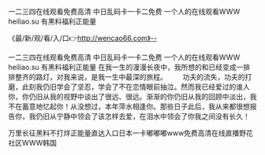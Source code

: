 一二三四在线观看免费高清
中日乱码卡一卡二免费
一个人的在线观看WWW
heiliao.su 有黑料福利正能量


《最/新/观/看/入/口👉http://wencao66.com》--

一二三四在线观看免费高清
中日乱码卡一卡二免费
一个人的在线观看WWW
heiliao.su 有黑料福利正能量
在我一生的漫漫长夜中，我所想的和已经变成一排排整齐的路灯，对我来说，是我一生中最深的旅程。
　　功夫的流失，功夫的打磨，此刻我仍旧学会了坚忍，学会了不在恋情眼前抽泣。然而我已经爱过的谁人你，你仍旧从我的视野中谈出了很远、很远。渐渐的你仍旧从我的回顾中淡出，我不在蓄意地忆起你！从没想过，本年萍水相逢你。那些日子此后，我从来都很想报告你，我仍旧从宁静中领会了该怎样去爱，在泪水中领会了你我之间没有长久！





万里长征黑料不打烊正能量直达入口日本一卡嘟嘟嘟www免费高清在线直播野花社区WWW韩国
